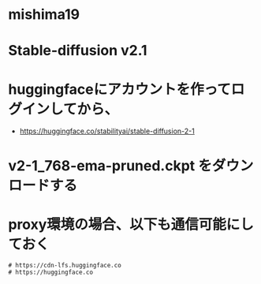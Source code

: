 # mishima19

# Stable-diffusion v2.1
  # huggingfaceにアカウントを作ってログインしてから、
  - https://huggingface.co/stabilityai/stable-diffusion-2-1
  # v2-1_768-ema-pruned.ckpt をダウンロードする
  
  
  # proxy環境の場合、以下も通信可能にしておく
    # https://cdn-lfs.huggingface.co
    # https://huggingface.co
